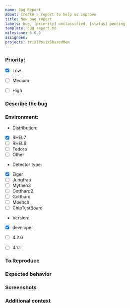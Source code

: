 ```yaml
---
name: Bug Report
about: Create a report to help us improve 
title: New bug report
labels: bug, [priority] unclassified, [status] pending
template: bug_report.md
milestone: 5.0.0
assignees: 
projects: trialPosixSharedMem
---
```

<!--  Check an option by repacing space between brackets with an 'x' -->

### Priority:
- [x] Low
- [ ] Medium
- [ ] High


### Describe the bug
<!--  A clear and concise description of what the bug is -->

### Environment:

* Distribution: 
- [x] RHEL7
- [ ] RHEL6
- [ ] Fedora
- [ ] Other

* Detector type: 
- [x] Eiger
- [ ] Jungfrau
- [ ] Mythen3
- [ ] Gotthard2
- [ ] Gotthard
- [ ] Moench
- [ ] ChipTestBoard

* Version: 
<!-- Software Package Version -->
- [x] developer
- [ ] 4.2.0
- [ ] 4.1.1


### To Reproduce
<!--  Steps to reproduce the behavior: -->
<!--  1. Go to '...' -->
<!--  2. Click on '....' -->
<!--  3. Scroll down to '....' -->
<!--  4. See error -->

### Expected behavior
<!--  A clear and concise description of what you expected to happen. -->

### Screenshots
<!--  If applicable, add screenshots to help explain your problem. -->


### Additional context
<!--  Add any other context about the problem here. -->
